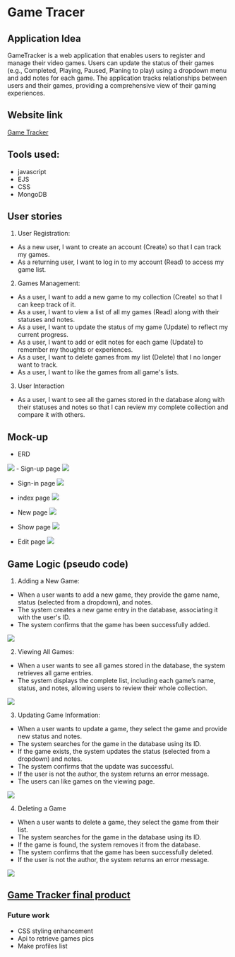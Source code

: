 # Game Tracer

## Application Idea  
 GameTracker is a web application that enables users to register and manage their video games. Users can update the status of their games (e.g., Completed, Playing, Paused, Planing to play) using a dropdown menu and add notes for each game. The application tracks relationships between users and their games, providing a comprehensive view of their gaming experiences. 

## Website link
<a href="https://gametracker-5509d0d72b7b.herokuapp.com/">Game Tracker</a>
## Tools used:
- javascript
- EJS
- CSS
- MongoDB


## User stories
 

1.  User Registration: 
- As a new user, I want to create an account (Create) so that I can track my games. 
- As a returning user, I want to log in to my account (Read) to access my game list. 

2. Games Management: 
- As a user, I want to add a new game to my collection (Create) so that I can keep track of it. 
- As a user, I want to view a list of all my games (Read) along with their statuses and notes. 
- As a user, I want to update the status of my game (Update) to reflect my current progress. 
- As a user, I want to add or edit notes for each game (Update) to remember my thoughts or experiences. 
- As a user, I want to delete games from my list (Delete) that I no longer want to track. 
- As a user, I want to like the games from all game's lists. 

3. User Interaction 
- As a user, I want to see all the games stored in the database along with their statuses and notes so that I can review my complete collection and compare it with others. 


## Mock-up
- ERD
<img src="/plan/imgs/erd.png" >
- Sign-up page
<img src="/plan/imgs/signup.png"></img>

- Sign-in page
<img src="/plan/imgs/signin.png"></img>

- index page
<img src="/plan/imgs/index.png"></img>

- New page
<img src="/plan/imgs/new.png"></img>

- Show page
<img src="/plan/imgs/show.png"></img>

- Edit page
<img src="/plan/imgs/edit.png"></img>

## Game Logic (pseudo code) 
1. Adding a New Game: 
- When a user wants to add a new game, they provide the game name, status (selected from a dropdown), and notes. 
- The system creates a new game entry in the database, associating it with the user's ID. 
- The system confirms that the game has been successfully added. 

<img src="/plan/imgs/myCode/new.png" >

2. Viewing All Games: 
- When a user wants to see all games stored in the database, the system retrieves all game entries. 
- The system displays the complete list, including each game’s name, status, and notes, allowing users to review their whole collection. 

<img src="/plan/imgs/myCode/show.png" >

3. Updating Game Information: 
- When a user wants to update a game, they select the game and provide new status and notes. 
- The system searches for the game in the database using its ID. 
- If the game exists, the system updates the status (selected from a dropdown) and notes. 
- The system confirms that the update was successful. 
- If the user is not the author, the system returns an error message. 
- The users can like games on the viewing page. 

<img src="/plan/imgs/myCode/edit.png" >

4.  Deleting a Game 
- When a user wants to delete a game, they select the game from their list. 
- The system searches for the game in the database using its ID. 
- If the game is found, the system removes it from the database. 
- The system confirms that the game has been successfully deleted. 
- If the user is not the author, the system returns an error message. 

<img src="/plan/imgs/myCode/delete.png" >


## <a href="https://gametracker-5509d0d72b7b.herokuapp.com/"> Game Tracker final product </a>


### Future work
- CSS styling enhancement
- Api to retrieve games pics
- Make profiles list 